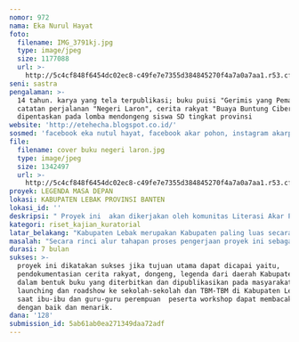 ```yaml
---
nomor: 972
nama: Eka Nurul Hayat
foto:
  filename: IMG_3791kj.jpg
  type: image/jpeg
  size: 1177088
  url: >-
    http://5c4cf848f6454dc02ec8-c49fe7e7355d384845270f4a7a0a7aa1.r53.cf2.rackcdn.com/9dcae0c7-d2f6-4196-9dfc-5815e98a4b32/IMG_3791kj.jpg
seni: sastra
pengalaman: >-
  14 tahun. karya yang tela terpublikasi; buku puisi "Gerimis yang Pemalu",
  catatan perjalanan "Negeri Laron", cerita rakyat "Buaya Buntung Ciberang" yang
  dipentaskan pada lomba mendongeng siswa SD tingkat provinsi
website: 'http://etehecha.blogspot.co.id/'
sosmed: 'facebook eka nutul hayat, facebook akar pohon, instagram akarpohonsjr'
file:
  filename: cover buku negeri laron.jpg
  type: image/jpeg
  size: 1342497
  url: >-
    http://5c4cf848f6454dc02ec8-c49fe7e7355d384845270f4a7a0a7aa1.r53.cf2.rackcdn.com/ccba2a43-3753-40ce-8699-bdd3a62f0fd4/cover%20buku%20negeri%20laron.jpg
proyek: LEGENDA MASA DEPAN
lokasi: KABUPATEN LEBAK PROVINSI BANTEN
lokasi_id: ''
deskripsi: " Proyek ini  akan dikerjakan oleh komunitas Literasi Akar Pohon, dimana para anggotanya didominasi oleh perempuan baik yang berstatus ibu rumah tangga, guru, mahasiswa dan pelajar. Kegiatan rutin komunitas Akar Pohon yaitu berkeliling kampung untuk  gelar buku pada sore hari di sekitar Kecamatan Sajira Kab. Lebak. Beberapa cerpen yang ditulis oleh anggota komunitas Akar Pohon tergabung dalam antologi  cerpen kedai proses  “Obor” yang diterbitkan  Gong Publishing tahun 2017.\r\nProyek Legenda Masa depan ini berfokus pada upaya pendokumentasian cerita rakyat, dongeng, legenda di Kabupaten Lebak. Proyek ini secara umum terdiri dari tiga tahapan ; pertama, pengumpulan data berupa cerita rakyat/dongeng/legenda, kedua, menulis ulang cerita rakyat/dongeng/legenda yang sudah terkumpul itu, ketiga, menerbitkan dan mempublikasikannya.\r\nSeperti namanya, Legenda Masa Depan, proyek ini bertujuan agar cerita rakyat, dongeng, dan legenda yang berasal dari Tanah Baduy ini menjadi salah satu warisan budaya di masa depan untuk anak-anak Lebak khususnya dan generasi muda Indonesia pada umumnya. Sedangkan rangkaian proses penulisan buku cerita ini akan menjadi pelajaran dan pengalaman berharga bagi anggota komunitas literasi Akar Pohon dalam mengembangkan potensi dan minat menulis mereka. Saatnya anak-anak muda dan para perempuan di desa berkarya dan turut menjaga warisan budaya para leluhurnya dalam bentuk sastra tertulis."
kategori: riset_kajian_kuratorial
latar_belakang: "Kabupaten Lebak merupakan Kabupaten paling luas secara geografis di Provinsi Banten, Terdiri dari 28 kecamatan dan memiliki banyak kebudayaan dan kearifan lokal yang masih terjaga hingga saat ini. Masyarakat adat Baduy dan beberapa kaolotanseperti kaolotanCibeber,Kaolotan Cisungsang,masih menjaga nilai-nilai tradisi dan budaya para leluhur hingga hari ini. \r\nAkan tetapi sungguh disayangkan, kekayaan budaya dan nilai-nilai kearifan lokal terutama yang terkandung dalam cerita-cerita rakyat, dongeng, legenda, masih belum terdokumentasikan juga terpublikasikan dengan baik kepada khalayak.hal ini dapat dibuktikan dengan sulitnya mencari sumber cerita rakyat yang berasal dari Kabupaten Lebak baik di internet ataupun berupa buku. Padahal setiap tahunnya, sejak tiga tahun terakhir, Perpusda Saidjah Adinda selalu mengadakan lomba mendongeng tingkat kabupaten.  Selain itu, saat saya terpilih untuk menjadi salah satu juri mendongeng tingkat SD sekecamatan Sajira tahun lalu, saya menemukan hampir seluruh peserta lomba menceritakan dongeng yang berasal dari daerah lain. \r\nHal inilah yang melatarbelakangi saya untuk memulai proyek ini dan mengajukan permohonan dana hibah ini. "
masalah: "Secara rinci alur tahapan proses pengerjaan proyek ini sebagai berikut: \r\n1.\tProses pengumpulan cerita-cerita rakyat, dongeng, legenda dari para narasumber dari 28 kecamatan yag ada di Kabupaten Lebak.\r\n2.\tSetelah didapat data, dilanjutkan pada proses menulis ulang oleh tim penulis.\r\n3.\tSetelah proses menulis selesai, lanjut pada proses ilustrasi yang akan dilakukan oleh, Endang Wahyuni, mahasiswi Pendidikan seni rupa UNJ yang sudah sering mendesain cover buku dan ilustrasi buku yang juga merupakan penggagas komunitas Akar Pohon.\r\n4.\tSelanjutnya, proses penerbitan buku. Kami akan mencoba mengirimkannya ke penerbit Mayor jika memungkinkan, dan jika tidak memungkinkan kami akan menerbitkannya secara mandiri atau selfpublishing, bekerja sama dengan pihak pemerintah terkait seperti dinas kebudayaan Kabupaten Lebak, Perpustakaan Daerah Kabupaten Lebak.\r\n5.\tTerakhir sebagai puncak dari rangkaian proyek ini, kami akan mengadakan launching buku Legenda Masa Depan ini di Perpustakaan Daerah Saidjah Adinda Kabupaten Lebak dengan menggelar lomba mendongeng tingkat SD/MI dan tingkat SMP/MTS se-kabupaten Lebak berdasarkan isi buku tersebut. \r\n6.\tJuara terpilih lomba dongeng tersebut akan menjadi Duta Dongeng Kabupaten Lebak dan akan melakukan roadshow ke sekolah-sekolah, TBM-TBM di Kabupaten Lebak bersama kami Komunitas Akar Pohon sambil memberikan workshop membacakan cerita pada ibu-ibu dan guru-guru perempuan."
durasi: 7 bulan
sukses: >-
  proyek ini dikatakan sukses jika tujuan utama dapat dicapai yaitu,
  pendokumentasian cerita rakyat, dongeng, legenda dari daerah Kabupaten Lebak
  dalam bentuk buku yang diterbitkan dan dipublikasikan pada masyarakat melalui
  launching dan roadshow ke sekolah-sekolah dan TBM-TBM di Kabupaten Lebak, juga
  saat ibu-ibu dan guru-guru perempuan  peserta workshop dapat membacakan cerita
  dengan baik dan menarik.
dana: '128'
submission_id: 5ab61ab0ea271349daa72adf
---
```

